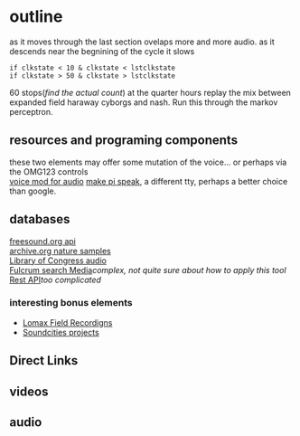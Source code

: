 # outline

as it moves through the last section ovelaps more and more audio. as it descends near the begnining of the cycle it slows
```
if clkstate < 10 & clkstate < lstclkstate
if clkstate > 50 & clkstate > lstclkstate
```
60 stops(*find the actual count*) at the quarter hours replay the mix between expanded field haraway cyborgs and nash.
Run this through the markov perceptron.

## resources and programing components
these two elements may offer some mutation of the voice... or perhaps via the OMG123 controls  
[voice mod for audio](http://planet-geek.com/2015/10/29/hacks/using-a-raspberry-pi-as-a-realtime-voice-changer-for-halloween/)
[make pi speak](https://www.dexterindustries.com/howto/make-your-raspberry-pi-speak/), a different tty, perhaps a better choice than google.


## databases
[freesound.org api](https://freesound.org/docs/api/#)  
[archive.org nature samples](https://archive.org/details/NaturalSoundsFieldRecordingArchive)  
[Library of Congress audio](https://www.loc.gov/audio/?fa=partof%3Acatalog%7Csubject%3Afield+recordings)  
[Fulcrum search Media](https://github.com/fulcrumapp/fulcrum-python)*complex, not quite sure about how to apply this tool*  
[Rest API](https://www.twilio.com/docs/api/video/recordings-resource)*too complicated*  

### interesting bonus elements
* [Lomax Field Recordigns](http://research.culturalequity.org/home-audio.jsp)
* [Soundcities projects](http://www.soundcities.com/info.php)

## Direct Links

## videos

## audio

